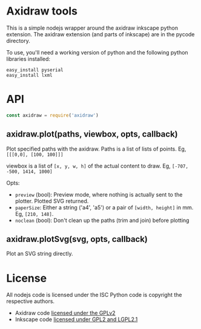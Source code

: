 # Axidraw tools

This is a simple nodejs wrapper around the axidraw inkscape python extension. The axidraw extension (and parts of inkscape) are in the pycode directory.

To use, you'll need a working version of python and the following python libraries installed:

```
easy_install pyserial
easy_install lxml
```

# API

```javascript
const axidraw = require('axidraw')
```

## axidraw.plot(paths, viewbox, opts, callback)

Plot specified paths with the axidraw. Paths is a list of lists of points. Eg, `[[[0,0], [100, 100]]]`

viewbox is a list of `[x, y, w, h]` of the actual content to draw. Eg, `[-707, -500, 1414, 1000]`

Opts:

- `preview` (bool): Preview mode, where nothing is actually sent to the plotter. Plotted SVG returned.
- `paperSize`: Either a string ('a4', 'a5') or a pair of `[width, height]` in mm. Eg, `[210, 148]`.
- `noclean` (bool): Don't clean up the paths (trim and join) before plotting

## axidraw.plotSvg(svg, opts, callback)

Plot an SVG string directly.


# License

All nodejs code is licensed under the ISC
Python code is copyright the respective authors.

- Axidraw code [licensed under the GPLv2](https://github.com/evil-mad/axidraw/blob/master/LICENSE)
- Inkscape code [licensed under GPL2 and LGPL2.1](https://github.com/inkscape/inkscape/tree/bzr-original)

